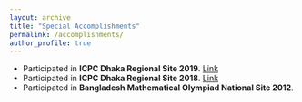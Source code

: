 ```yaml
---
layout: archive
title: "Special Accomplishments"
permalink: /accomplishments/
author_profile: true
---
```


* Participated in **ICPC Dhaka Regional Site 2019**. [Link](/files/ICPC/ICPC-Dhaka-2019.pdf)
* Participated in **ICPC Dhaka Regional Site 2018**. [Link](/files/ICPC/ICPC-Dhaka-2018.pdf)
* Participated in **Bangladesh Mathematical Olympiad National Site 2012**.
